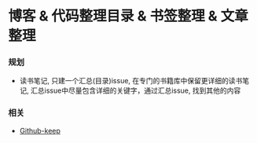 # 博客 & 代码整理目录 & 书签整理 & 文章整理

### 规划
+ 读书笔记, 只建一个汇总(目录)issue, 在专门的书籍库中保留更详细的读书笔记, 汇总issue中尽量包含详细的关键字，通过汇总issue, 找到其他的内容

### 相关
+ [Github-keep](https://github.com/Jesonhu/keep)
